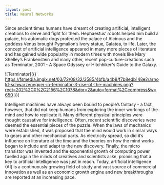 ```yaml
---
layout: post
title: Neural Networks
---
```

Since ancient times humans have dreamt of creating artificial, intelligent creations to serve and fight for them. Hephaestus’ robots helped him build a palace, his automatic dogs protected the palace of Alcinous and the goddess Venus brought Pygmalion’s ivory statue, Galatea, to life. 
Later, the concept of artificial intelligence appeared in many more pieces of literature and has gained wide popularity in modern times with novels like Mary Shelley’s Frankenstein and many other, recent pop-culture-creations such as Terminator, 2001 - A Space Odyssey or Hitchhiker's Guide to the Galaxy.

![Terminator]({{ https://fsmedia.imgix.net/03/72/08/32/3585/4bfb/a4b8/f7b8edb148e2/arnold-schwarzenegger-in-terminator-3-rise-of-the-machines.png?rect=202%2C0%2C2156%2C1078&dpr=2&auto=format%2Ccompress&w=650 }})

Intelligent machines have always been bound to people’s fantasy - a fact, however, that did not keep humans from exploring the inner workings of the mind and how to replicate it.
Many different physical principles were thought causative for intelligence. Often, recent scientific discoveries were deemed the essential pieces of the puzzle. When the laws of mechanics were established, it was proposed that the mind would work in similar ways to gears and other mechanical parts. As electricity spread, so did it’s influence on literature at the time and the theories on how the mind works began to include and adapt to the new discovery. Finally, the micro transistor was invented and the exponential growth of computing power fuelled again the minds of creatives and scientists alike, promising that a key to artificial intelligence was just in reach.
Today, artificial intelligence (AI) is a continuously growing field of study and vast source of commercial innovation as well as an economic growth engine and new breakthroughs are reported at an increasing pace.
